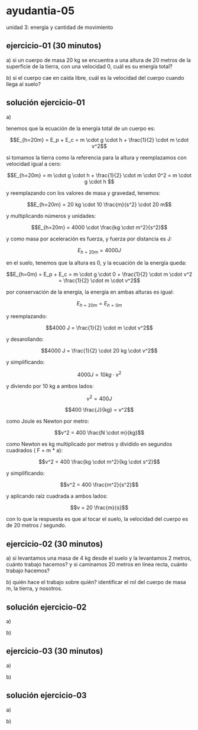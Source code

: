 # ayudantia-05

unidad 3: energía y cantidad de movimiento

## ejercicio-01 (30 minutos)

a) si un cuerpo de masa 20 kg se encuentra a una altura de 20 metros de la superficie de la tierra, con una velocidad 0, cuál es su energía total?

b) si el cuerpo cae en caída libre, cuál es la velocidad del cuerpo cuando llega al suelo?

## solución ejercicio-01

a)

tenemos que la ecuación de la energía total de un cuerpo es:

$$E_{h=20m} = E_p + E_c = m \cdot g \cdot h + \frac{1}{2} \cdot m \cdot v^2$$

si tomamos la tierra como la referencia para la altura y reemplazamos con velocidad igual a cero:

$$E_{h=20m} = m \cdot g \cdot h  + \frac{1}{2} \cdot m \cdot 0^2 = m \cdot g \cdot h $$

y reemplazando con los valores de masa y gravedad, tenemos:

$$E_{h=20m} = 20 kg \cdot 10 \frac{m}{s^2} \cdot 20 m$$

y multiplicando números y unidades:

$$E_{h=20m} = 4000 \cdot \frac{kg \cdot m^2}{s^2}$$

y como masa por aceleración es fuerza, y fuerza por distancia es J:

$$E_{h=20m} = 4000 J$$

en el suelo, tenemos que la altura es 0, y la ecuación de la energía queda:

$$E_{h=0m} = E_p + E_c = m \cdot g \cdot 0 + \frac{1}{2} \cdot m \cdot v^2 = \frac{1}{2} \cdot m \cdot v^2$$

por conservación de la energía, la energía en ambas alturas es igual:

$$E_{h=20m} = E_{h=0m}$$

y reemplazando:

$$4000 J = \frac{1}{2} \cdot m \cdot v^2$$

y desarollando:

$$4000 J = \frac{1}{2} \cdot 20 kg \cdot v^2$$

y simplificando:

$$4000 J = 10 kg \cdot v^2$$

y diviendo por 10 kg a ambos lados:

$$v^2 = 400 J$$

$$400 \frac{J}{kg} = v^2$$

como Joule es Newton por metro:

$$v^2 = 400 \frac{N \cdot m}{kg}$$

como Newton es kg multiplicado por metros y dividido en segundos cuadrados ( F = m \* a):

$$v^2 = 400 \frac{kg \cdot m^2}{kg \cdot s^2}$$

y simplificando:

$$v^2 = 400 \frac{m^2}{s^2}$$

y aplicando raíz cuadrada a ambos lados:

$$v = 20 \frac{m}{s}$$

con lo que la respuesta es que al tocar el suelo, la velocidad del cuerpo es de 20 metros / segundo.

## ejercicio-02 (30 minutos)

a) si levantamos una masa de 4 kg desde el suelo y la levantamos 2 metros, cuánto trabajo hacemos? y si caminamos 20 metros en línea recta, cuánto trabajo hacemos?

b) quién hace el trabajo sobre quién? identificar el rol del cuerpo de masa m, la tierra, y nosotros.

## solución ejercicio-02

a)

b)

## ejercicio-03 (30 minutos)

a)

b)

## solución ejercicio-03

a)

b)
